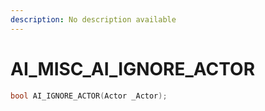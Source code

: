 ```yaml
---
description: No description available 
---
```


# AI_MISC\_AI_IGNORE_ACTOR

```cpp
bool AI_IGNORE_ACTOR(Actor _Actor);
```